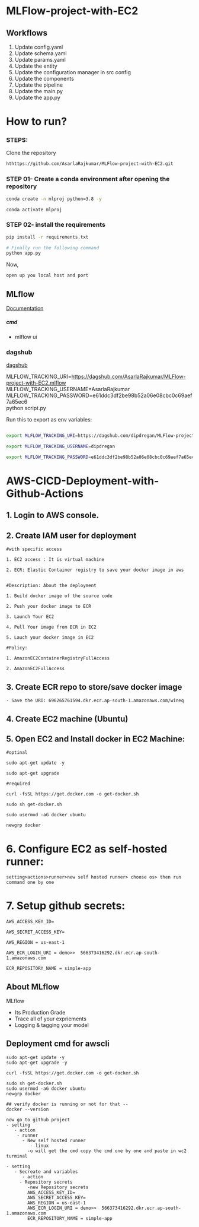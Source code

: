 # MLFlow-project-with-EC2


## Workflows

1. Update config.yaml
2. Update schema.yaml
3. Update params.yaml
4. Update the entity
5. Update the configuration manager in src config
6. Update the components
7. Update the pipeline 
8. Update the main.py
9. Update the app.py

# How to run?
### STEPS:

Clone the repository

```bash
hthttps://github.com/AsarlaRajkumar/MLFlow-project-with-EC2.git
```
### STEP 01- Create a conda environment after opening the repository

```bash
conda create -n mlproj python=3.8 -y
```

```bash
conda activate mlproj
```


### STEP 02- install the requirements
```bash
pip install -r requirements.txt
```


```bash
# Finally run the following command
python app.py
```

Now,
```bash
open up you local host and port
```



## MLflow

[Documentation](https://mlflow.org/docs/latest/index.html)


##### cmd
- mlflow ui

### dagshub
[dagshub](https://dagshub.com/)

MLFLOW_TRACKING_URI=https://dagshub.com/AsarlaRajkumar/MLFlow-project-with-EC2.mlflow \
MLFLOW_TRACKING_USERNAME=AsarlaRajkumar \
MLFLOW_TRACKING_PASSWORD=e61ddc3df2be98b52a06e08cbc0c69aef7a65ec6 \
python script.py

Run this to export as env variables:

```bash

export MLFLOW_TRACKING_URI=https://dagshub.com/dipdregan/MLFlow-project-with-EC2.mlflow

export MLFLOW_TRACKING_USERNAME=dipdregan

export MLFLOW_TRACKING_PASSWORD=e61ddc3df2be98b52a06e08cbc0c69aef7a65ec6

```



# AWS-CICD-Deployment-with-Github-Actions

## 1. Login to AWS console.

## 2. Create IAM user for deployment

	#with specific access

	1. EC2 access : It is virtual machine

	2. ECR: Elastic Container registry to save your docker image in aws


	#Description: About the deployment

	1. Build docker image of the source code

	2. Push your docker image to ECR

	3. Launch Your EC2 

	4. Pull Your image from ECR in EC2

	5. Lauch your docker image in EC2

	#Policy:

	1. AmazonEC2ContainerRegistryFullAccess

	2. AmazonEC2FullAccess

	
## 3. Create ECR repo to store/save docker image
    - Save the URI: 696265761594.dkr.ecr.ap-south-1.amazonaws.com/wineq

	
## 4. Create EC2 machine (Ubuntu) 

## 5. Open EC2 and Install docker in EC2 Machine:
	
	
	#optinal

	sudo apt-get update -y

	sudo apt-get upgrade
	
	#required

	curl -fsSL https://get.docker.com -o get-docker.sh

	sudo sh get-docker.sh

	sudo usermod -aG docker ubuntu

	newgrp docker
	
# 6. Configure EC2 as self-hosted runner:
    setting>actions>runner>new self hosted runner> choose os> then run command one by one


# 7. Setup github secrets:

    AWS_ACCESS_KEY_ID=

    AWS_SECRET_ACCESS_KEY=

    AWS_REGION = us-east-1

    AWS_ECR_LOGIN_URI = demo>>  566373416292.dkr.ecr.ap-south-1.amazonaws.com

    ECR_REPOSITORY_NAME = simple-app




## About MLflow 
MLflow

 - Its Production Grade
 - Trace all of your expriements
 - Logging & tagging your model

## Deployment cmd for awscli
```
sudo apt-get update -y
sudo apt-get upgrade -y

curl -fsSL https://get.docker.com -o get-docker.sh

sudo sh get-docker.sh
sudo usermod -aG docker ubuntu
newgrp docker

## verify docker is running or not for that --
docker --version

now go to github project 
- setting
   - action
	- runner
	  - New self hosted runner
	     - linux
		-u will get the cmd copy the cmd one by one and paste in wc2 turminal

- setting
   - Secreate and variables
      - action 
	 - Repository secrets
	    -new Repository secrets
		AWS_ACCESS_KEY_ID=
    	AWS_SECRET_ACCESS_KEY=
		AWS_REGION = us-east-1
		AWS_ECR_LOGIN_URI = demo>>  566373416292.dkr.ecr.ap-south-1.amazonaws.com
		ECR_REPOSITORY_NAME = simple-app
```



